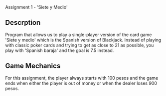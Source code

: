 Assignment 1 - 'Siete y Medio'

Descrption
----------
Program that allows us to play a single-player version of the card game
'Siete y medio' which is the Spanish version of Blackjack. Instead of playing 
with classic poker cards and trying to get as close to 21 as possible, you play with 'Spanish baraja' and the goal is 7.5 instead.

Game Mechanics
--------------
For this assignment, the player always starts with 100 pesos and the game ends when either the player is out of money or when the dealer loses 900 pesos. 
